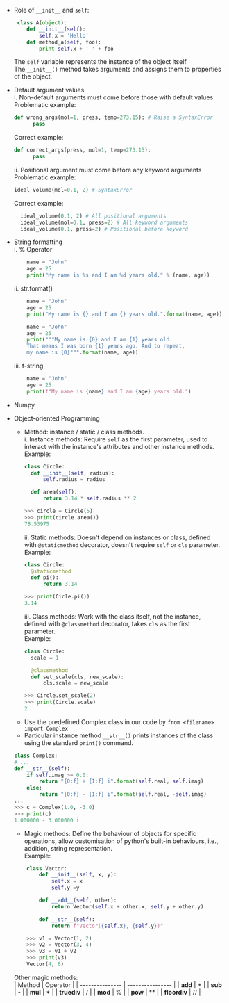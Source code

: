 - Role of `__init__` and `self`:
	```python
	 class A(object):
		def __init__(self):
			self.x = 'Hello'
		def method_a(self, foo):
			print self.x + ' ' + foo
 	```
	The `self` variable represents the instance of the object itself. <br/>
	The `__init__()` method takes arguments and assigns them to properties of the object.

- Default argument values <br/>
	i. Non-default arguments must come before those with default values <br/>
	Problematic example:
  ```python
  def wrong_args(mol=1, press, temp=273.15): # Raise a SyntaxError
		pass
  ```
	Correct example:
  ```python
  def correct_args(press, mol=1, temp=273.15):
		pass
  ```	
	ii. Positional argument must come before any keyword arguments <br/>
	Problematic example:
  ```python
  ideal_volume(mol=0.1, 2) # SyntaxError
  ```
	Correct example:
  ```python
	ideal_volume(0.1, 2) # All positional arguments
	ideal_volume(mol=0.1, press=2) # All keyword arguments
	ideal_volume(0.1, press=2) # Positional before keyword
	```

- String formatting <br/>
	i. % Operator
    ```python
		name = "John"
		age = 25
		print("My name is %s and I am %d years old." % (name, age))
    ```
	ii. str.format()
    ```python
		name = "John"
		age = 25
		print("My name is {} and I am {} years old.".format(name, age))
    ```
    ```python
		name = "John"
		age = 25
		print("""My name is {0} and I am {1} years old.
		That means I was born {1} years ago. And to repeat,
		my name is {0}""".format(name, age))
    ```
	iii. f-string <br/>
    ```python
		name = "John"
		age = 25
		print(f"My name is {name} and I am {age} years old.")
    ```
- Numpy

- Object-oriented Programming
  	- Method: instance / static / class methods. <br/>
  	  i. Instance methods: Require `self` as the first parameter, used to interact with the instance's attributes and other instance methods. <br/>
  	  Example:
  	  ```python
  	  class Circle:
  	  	def __init__(self, radius):
  	  		self.radius = radius

  	  	def area(self):
  	  		return 3.14 * self.radius ** 2

  	  >>> circle = Circle(5)
  	  >>> print(circle.area())
  	  78.53975
  	  ```
  	  ii. Static methods: Doesn't depend on instances or class, defined with `@staticmethod` decorator, doesn't require `self` or `cls` parameter. <br/>
  	  Example:
  	  ```python
  	  class Circle:
  	  	@staticmethod
  	  	def pi():
  	  		return 3.14

  	  >>> print(Cicle.pi())
  	  3.14
  	  ```
  	  iii. Class methods: Work with the class itself, not the instance, defined with `@classmethod` decorator, takes `cls` as the first parameter. <br/>
  	  Example:
  	  ```python
  	  class Circle:
  	  	scale = 1

  	  	@classmethod
  	  	def set_scale(cls, new_scale):
  	  		cls.scale = new_scale

  	  >>> Circle.set_scale(2)
  	  >>> print(Circle.scale)
  	  2
  	  ```
	- Use the predefined Complex class in our code by `from <filename> import Complex`
   	- Particular instance method `__str__()` prints instances of the class using the standard `print()` command.
  	```python
   	class Complex:
   	# ...
   	def __str__(self):
   		if self.imag >= 0.0:
   			return "{0:f} + {1:f} i".format(self.real, self.imag)
   		else:
   			return "{0:f} - {1:f} i".format(self.real, -self.imag)
	...
   	>>> c = Complex(1.0, -3.0)
   	>>> print(c)
   	1.000000 - 3.000000 i
   	```
	- Magic methods: Define the behaviour of objects for specific operations, allow customisation of python's built-in behaviours, i.e., addition, string representation. <br/>
   	Example:
   	```python
    	class Vector:
    		def __init__(self, x, y):
    			self.x = x
    			self.y =y

    		def __add__(self, other):
    			return Vector(self.x + other.x, self.y + other.y)

    		def __str__(self):
    			return f"Vector({self.x}, {self.y})"

    	>>> v1 = Vector(1, 2)
    	>>> v2 = Vector(3, 4)
    	>>> v3 = v1 + v2
    	>>> print(v3)
    	Vector(4, 6)
    ```
    Other magic methods: <br/>
    |     Method      |     Operator     |
    | --------------- | ---------------- |
    |     __add__     |        +         |
    |     __sub__     |        -         |
    |     __mul__     |        *         |
    |     __truediv__ |        /         |
    |     __mod__     |        %         |
    |     __pow__     |        **        |
    |    __floordiv__ |        //        |
    
